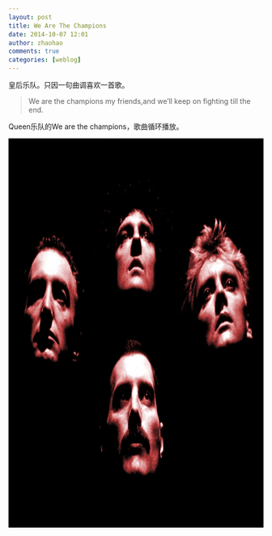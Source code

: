 ```yaml
---
layout: post
title: We Are The Champions
date: 2014-10-07 12:01
author: zhaohao
comments: true
categories: [weblog]
---
```

皇后乐队。只因一句曲调喜欢一首歌。

<blockquote>We are the champions my friends,and we’ll keep on fighting till the end.</blockquote>

Queen乐队的We are the champions，歌曲循环播放。

<a href="/Media/Queen.jpg"><img class="alignnone size-full wp-image-788" src="/Media/Queen.jpg" alt="Queen" width="1024" height="768" /></a>
